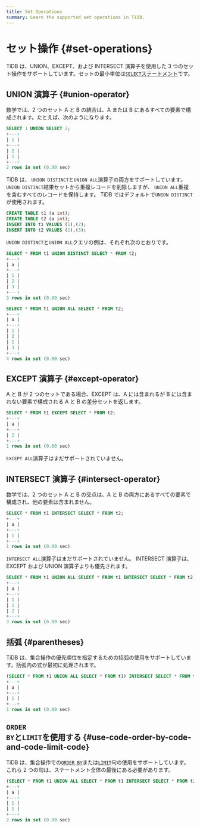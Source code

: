 ```yaml
---
title: Set Operations
summary: Learn the supported set operations in TiDB.
---
```


# セット操作 {#set-operations}

TiDB は、UNION、EXCEPT、および INTERSECT 演算子を使用した 3 つのセット操作をサポートしています。セットの最小単位は[`SELECT`ステートメント](/sql-statements/sql-statement-select.md)です。

## UNION 演算子 {#union-operator}

数学では、2 つのセット A と B の結合は、A または B にあるすべての要素で構成されます。たとえば、次のようになります。

```sql
SELECT 1 UNION SELECT 2;
+---+
| 1 |
+---+
| 2 |
| 1 |
+---+
2 rows in set (0.00 sec)
```

TiDB は、 `UNION DISTINCT`と`UNION ALL`演算子の両方をサポートしています。 `UNION DISTINCT`結果セットから重複レコードを削除しますが、 `UNION ALL`重複を含むすべてのレコードを保持します。 TiDB ではデフォルトで`UNION DISTINCT`が使用されます。

```sql
CREATE TABLE t1 (a int);
CREATE TABLE t2 (a int);
INSERT INTO t1 VALUES (1),(2);
INSERT INTO t2 VALUES (1),(3);
```

`UNION DISTINCT`と`UNION ALL`クエリの例は、それぞれ次のとおりです。

```sql
SELECT * FROM t1 UNION DISTINCT SELECT * FROM t2;
+---+
| a |
+---+
| 1 |
| 2 |
| 3 |
+---+
3 rows in set (0.00 sec)

SELECT * FROM t1 UNION ALL SELECT * FROM t2;
+---+
| a |
+---+
| 1 |
| 2 |
| 1 |
| 3 |
+---+
4 rows in set (0.00 sec)
```

## EXCEPT 演算子 {#except-operator}

A と B が 2 つのセットである場合、EXCEPT は、A には含まれるが B には含まれない要素で構成される A と B の差分セットを返します。

```sql
SELECT * FROM t1 EXCEPT SELECT * FROM t2;
+---+
| a |
+---+
| 2 |
+---+
1 rows in set (0.00 sec)
```

`EXCEPT ALL`演算子はまだサポートされていません。

## INTERSECT 演算子 {#intersect-operator}

数学では、2 つのセット A と B の交点は、A と B の両方にあるすべての要素で構成され、他の要素は含まれません。

```sql
SELECT * FROM t1 INTERSECT SELECT * FROM t2;
+---+
| a |
+---+
| 1 |
+---+
1 rows in set (0.00 sec)
```

`INTERSECT ALL`演算子はまだサポートされていません。 INTERSECT 演算子は、EXCEPT および UNION 演算子よりも優先されます。

```sql
SELECT * FROM t1 UNION ALL SELECT * FROM t1 INTERSECT SELECT * FROM t2;
+---+
| a |
+---+
| 1 |
| 1 |
| 2 |
+---+
3 rows in set (0.00 sec)
```

## 括弧 {#parentheses}

TiDB は、集合操作の優先順位を指定するための括弧の使用をサポートしています。括弧内の式が最初に処理されます。

```sql
(SELECT * FROM t1 UNION ALL SELECT * FROM t1) INTERSECT SELECT * FROM t2;
+---+
| a |
+---+
| 1 |
+---+
1 rows in set (0.00 sec)
```

## <code>ORDER BY</code>と<code>LIMIT</code>を使用する {#use-code-order-by-code-and-code-limit-code}

TiDB は、集合操作での[`ORDER BY`](https://docs-download.pingcap.com/media/images/docs/sqlgram/OrderByOptional.png)または[`LIMIT`](https://docs-download.pingcap.com/media/images/docs/sqlgram/LimitClause.png)句の使用をサポートしています。これら 2 つの句は、ステートメント全体の最後にある必要があります。

```sql
(SELECT * FROM t1 UNION ALL SELECT * FROM t1 INTERSECT SELECT * FROM t2) ORDER BY a LIMIT 2;
+---+
| a |
+---+
| 1 |
| 1 |
+---+
2 rows in set (0.00 sec)
```
